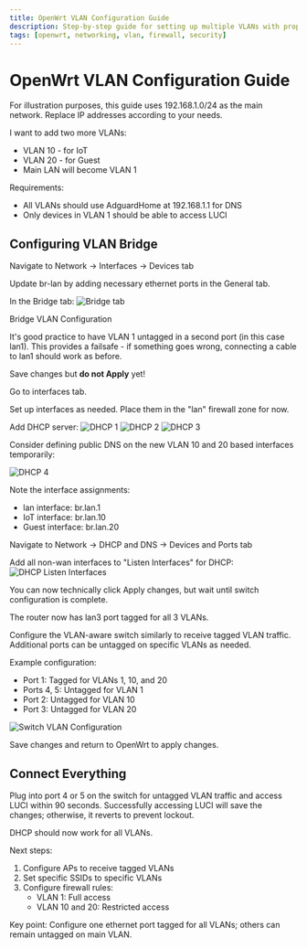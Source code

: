 ```yaml
---
title: OpenWrt VLAN Configuration Guide
description: Step-by-step guide for setting up multiple VLANs with proper network isolation in OpenWrt
tags: [openwrt, networking, vlan, firewall, security]
---
```


# OpenWrt VLAN Configuration Guide

For illustration purposes, this guide uses 192.168.1.0/24 as the main network. Replace IP addresses according to your needs.

I want to add two more VLANs:
- VLAN 10 - for IoT
- VLAN 20 - for Guest
- Main LAN will become VLAN 1

Requirements:
- All VLANs should use AdguardHome at 192.168.1.1 for DNS
- Only devices in VLAN 1 should be able to access LUCI

## Configuring VLAN Bridge

Navigate to Network → Interfaces → Devices tab

Update br-lan by adding necessary ethernet ports in the General tab.

In the Bridge tab:
![Bridge tab](../../assets/images/20241226_openwrt_vlan/openwrt_vlan_1.webp)

Bridge VLAN Configuration

It's good practice to have VLAN 1 untagged in a second port (in this case lan1). This provides a failsafe - if something goes wrong, connecting a cable to lan1 should work as before.

Save changes but **do not Apply** yet!

Go to interfaces tab. 

Set up interfaces as needed. Place them in the "lan" firewall zone for now.

Add DHCP server:
![DHCP 1](../../assets/images/20241226_openwrt_vlan/openwrt_vlan_2.webp)
![DHCP 2](../../assets/images/20241226_openwrt_vlan/openwrt_vlan_3.webp)
![DHCP 3](../../assets/images/20241226_openwrt_vlan/openwrt_vlan_4.webp)

Consider defining public DNS on the new VLAN 10 and 20 based interfaces temporarily:

![DHCP 4](../../assets/images/20241226_openwrt_vlan/openwrt_vlan_5.webp)


Note the interface assignments:
- lan interface: br.lan.1
- IoT interface: br.lan.10
- Guest interface: br.lan.20

Navigate to Network → DHCP and DNS → Devices and Ports tab

Add all non-wan interfaces to "Listen Interfaces" for DHCP:
![DHCP Listen Interfaces](../../assets/images/20241226_openwrt_vlan/openwrt_vlan_6.webp)

You can now technically click Apply changes, but wait until switch configuration is complete.

The router now has lan3 port tagged for all 3 VLANs. 

Configure the VLAN-aware switch similarly to receive tagged VLAN traffic. Additional ports can be untagged on specific VLANs as needed.

Example configuration:
- Port 1: Tagged for VLANs 1, 10, and 20
- Ports 4, 5: Untagged for VLAN 1
- Port 2: Untagged for VLAN 10
- Port 3: Untagged for VLAN 20

![Switch VLAN Configuration](../../assets/images/20241226_openwrt_vlan/openwrt_vlan_7.webp)


Save changes and return to OpenWrt to apply changes.

## Connect Everything

Plug into port 4 or 5 on the switch for untagged VLAN traffic and access LUCI within 90 seconds. Successfully accessing LUCI will save the changes; otherwise, it reverts to prevent lockout.

DHCP should now work for all VLANs.

Next steps:
1. Configure APs to receive tagged VLANs
2. Set specific SSIDs to specific VLANs
3. Configure firewall rules:
   - VLAN 1: Full access
   - VLAN 10 and 20: Restricted access

Key point: Configure one ethernet port tagged for all VLANs; others can remain untagged on main VLAN.